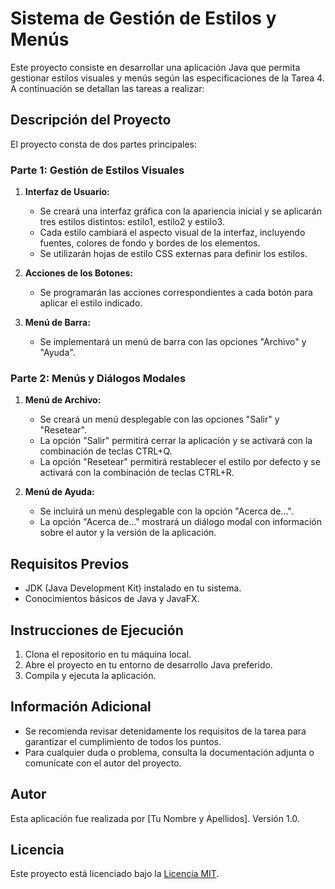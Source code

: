 # Sistema de Gestión de Estilos y Menús 

Este proyecto consiste en desarrollar una aplicación Java que permita gestionar estilos visuales y menús según las especificaciones de la Tarea 4. A continuación se detallan las tareas a realizar:

## Descripción del Proyecto

El proyecto consta de dos partes principales:

### Parte 1: Gestión de Estilos Visuales

1. **Interfaz de Usuario:**
   - Se creará una interfaz gráfica con la apariencia inicial y se aplicarán tres estilos distintos: estilo1, estilo2 y estilo3.
   - Cada estilo cambiará el aspecto visual de la interfaz, incluyendo fuentes, colores de fondo y bordes de los elementos.
   - Se utilizarán hojas de estilo CSS externas para definir los estilos.

2. **Acciones de los Botones:**
   - Se programarán las acciones correspondientes a cada botón para aplicar el estilo indicado.

3. **Menú de Barra:**
   - Se implementará un menú de barra con las opciones "Archivo" y "Ayuda".

### Parte 2: Menús y Diálogos Modales

1. **Menú de Archivo:**
   - Se creará un menú desplegable con las opciones "Salir" y "Resetear".
   - La opción "Salir" permitirá cerrar la aplicación y se activará con la combinación de teclas CTRL+Q.
   - La opción "Resetear" permitirá restablecer el estilo por defecto y se activará con la combinación de teclas CTRL+R.

2. **Menú de Ayuda:**
   - Se incluirá un menú desplegable con la opción "Acerca de...".
   - La opción "Acerca de..." mostrará un diálogo modal con información sobre el autor y la versión de la aplicación.

## Requisitos Previos

- JDK (Java Development Kit) instalado en tu sistema.
- Conocimientos básicos de Java y JavaFX.

## Instrucciones de Ejecución

1. Clona el repositorio en tu máquina local.
2. Abre el proyecto en tu entorno de desarrollo Java preferido.
3. Compila y ejecuta la aplicación.

## Información Adicional

- Se recomienda revisar detenidamente los requisitos de la tarea para garantizar el cumplimiento de todos los puntos.
- Para cualquier duda o problema, consulta la documentación adjunta o comunícate con el autor del proyecto.

## Autor

Esta aplicación fue realizada por [Tu Nombre y Apellidos]. Versión 1.0.

## Licencia

Este proyecto está licenciado bajo la [Licencia MIT](https://opensource.org/licenses/MIT).
